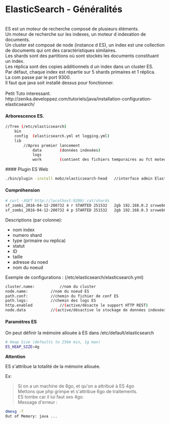 ElasticSearch - Généralités
==
<br/>
ES est un moteur de recherche composé de plusieurs éléments.</br>
Un moteur de recherche sur les indexes, un moteur d indexation de documents. </br>
Un cluster est composé de node (instance d ES), un index est une collection de documents qui ont des caractéristiques similaires.</br> Les shards sont des partitions où sont stockés les documents constituant un index. </br>
Les réplica sont des copies additionnels d un index dans un cluster ES. </br>
Par défaut, chaque index est répartie sur 5 shards primaires et 1 réplica. </br>
La com passe par le port 9300. </br>
Il faut que java soit installé dessus pour fonctionner. </br> </br>
Petit Tuto interessant.
http://zenika.developpez.com/tutoriels/java/installation-configuration-elasticsearch/

#### Arborescence ES.
```bash
//Tree (/etc/elasticsearch)
	bin
	config	(elasticsearch.yml et logging.yml)
	lib
		//Apres premier lancement
			data		(données indexées)
			logs
			work		(contient des fichiers temporaires au fct moteur de recherche)
```
#### Plugin ES Web
```bash
./bin/plugin -install mobz/elasticsearch-head	//interface admin Elastic
```
#### Compréhension
```bash
# curl -XGET http://localhost:9200/_cat/shards 
sf_zombi_2016-04-12-200732 4 r STARTED 251532   2gb 192.168.0.2 srvweb01 
sf_zombi_2016-04-12-200732 4 p STARTED 251532   2gb 192.168.0.3 srvweb02 
```
Descriptions (par colonne):

<ul>
	<li>nom index</li>
	<li>numero shard</li>
	<li>type (primaire ou replica)</li>
	<li>statut</li>
	<li>ID</li>
	<li>taille</li>
	<li>adresse du noed</li>
	<li>nom du noeud</li>
</ul>

Exemple de configurations : (/etc/elasticsearch/elasticsearch.yml)
<br/>
```bash
cluster.name:			//nom du cluster
node.name:			//nom du noeud ES
path.conf:			//chemin du fichier de conf ES
path.logs:			//chemin des logs ES
http.enabled 			//(active/désacte le support HTTP REST) 
node.data 			//(active/désactive le stockage de données indexées)
```
#### Paramètres ES 
On peut définir la mémoire allouée à ES dans /etc/default/elasticsearch
```bash
# Heap Size (defaults to 256m min, 1g max)
ES_HEAP_SIZE=4g
```
**Attention**

ES s'attribue la totalité de la mémoire allouée.

Ex:

>Si on a un machine de 8go, et qu'on a attribué à ES 4go<br/>
>Mettons que php grimpe et s'attribue 6go de traitements.<br/>
>ES tombe car il lui faut ses 4go.<br/>
>Message d'erreur : 
```bash
dmesg -T
Out of Memory: java ...
```
